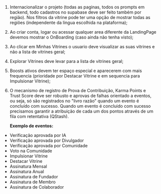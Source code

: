 1. Internacionalizar o projeto (todas as paginas, todos os prompts em backend, todo cadastros no supabase deve ser feito também por região). Nos filtros da vitrine pode ter uma opção de mostrar todas as regiões (independente da lingua escolhida na plataforma);
2. Ao criar conta, logar ou acessar qualquer area diferente da LandingPage devemos mostrar o OnBoarding (caso ainda não tenha visto);
3. Ao clicar em Minhas Vitrines o usuario deve visualizar as suas vitrines e não a lista de vitrines geral;
4. Explorar Vitrines deve levar para a lista de vitrines geral;
5. Boosts ativos devem ter espaço especial e aparecerem com mais frequencia (prioridade por Destacar Vitrine e em sequencia para Impulsionar Vitrine);
6. O mecanismo de registro de Prova de Contribuição, Karma Points e Trust Score deve ser robusto e aprovas de falhas orientado a eventos, ou seja, só são registrados no "livro razão" quando um evento é concluído com sucesso. Quando um evento é concluido com sucesso precisamos garantir a atribuição de cada um dos pontos através de um fila com retentativa (QStash).

   **Exemplo de eventos:**

- Verificação aprovada por IA
- Verificação aprovada por Divulgador
- Verificação aprovada por Comunidade
- Voto na Comunidade
- Impulsionar Vitrine
- Destacar Vitrine
- Assinatura Mensal
- Assinatura Anual
- Assinatura de Fundador
- Assinatura de Membro
- Assinatura de Colaborador
